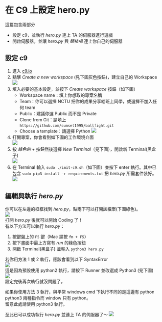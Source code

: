 # 在 C9 上設定 hero.py

這篇包含兩部分
- 設定 c9，並執行 _hero.py_ 連上 TA 的伺服器進行遊戲
- 開啟伺服器，並讓 _hero.py_ 與 _競技場_ 連上你自己的伺服器


## 設定 c9
1. 進入 [c9.io](https://c9.io/)
2. 點擊 _Create a new workspace_ (見下圖灰色按鈕)，建立自己的 Workspace  
    ![](../images/c9-0.png)  
3. 填入必要的基本設定，並按下 _Create workspace_ 按鈕（如下圖）  
    - Workspace name：填上你想取的專案名稱
    - Team：你可以選擇 NCTU 把你的成果分享給班上同學，或選擇不加入任何 team
    - Public：建議你選 Public 而不是 Private
    - Clone from Git：請填上 `https://github.com/sunset1995/ballfight.git`
    - Choose a template：請選擇 Python
    ![](../images/c9-1.png)  
4. 打開專案，你會看到如下圖的工作環境介面  
    ![](../images/c9-2.png)  
5. 按 _綠色的 +_ 按鈕然後選擇 _New Terminal_（見下圖），開啟新 Terminal(黑盒子)  
    ![](../images/c9-3.png)  
6. 在 Terminal 輸入 `sudo ./init-c9.sh`（如下圖）並按下 enter 執行。其中已包含 `sudo pip3 install -r requirements.txt` 把 _hero.py_ 所需套件裝好。  
    ![](../images/c9-4.png)  


## 編輯與執行 _hero.py_
你可以在左邊的框框找到 _hero.py_，點兩下可以打開該檔案(下圖綠色)。  
![](../images/c9-5.png)  
打開 _hero.py_ 後就可以開始 Coding 了！  
有以下方法可以執行 _hero.py_：  
1. 按鍵盤上的 `F5` 鍵（Mac 請按 `fn + F5`）  
2. 按下畫面中最上方寫有 _run_ 的綠色按鈕  
3. 開啟 Terminal(黑盒子) 並輸入 `python3 hero.py`  

若你用方法 1 或 2 執行，應該會看到以下 SyntaxError    
![](../images/c9-6.png)  
這是因為預設使用 python2 執行，請按下 Runner 並改選成 Python3 (見下圖)
![](../images/c9-7.png)  
設定完後再次執行就沒問題了。

如果你使用方法 3 執行，與平常 windows cmd 下執行不同的是這邊有 python python3 兩種指令而 window 只有 python。  
留意此處請使用 python3 執行。  

至此已可以成功執行 _hero.py_ 並連上 TA 的伺服器了～
![](../images/c9-final.png)  
